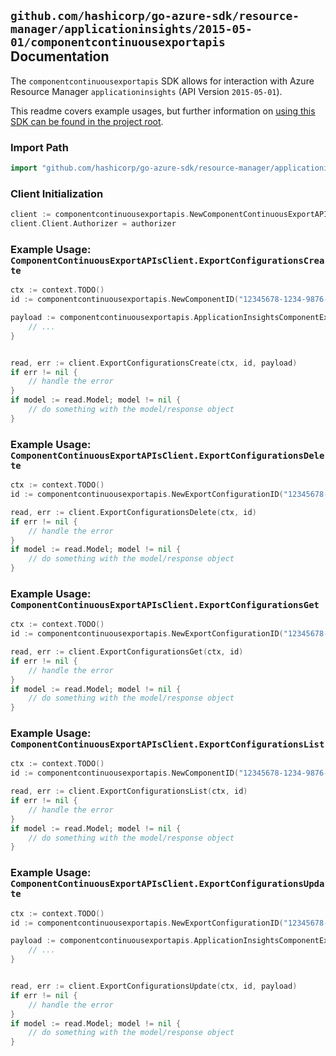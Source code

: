 
## `github.com/hashicorp/go-azure-sdk/resource-manager/applicationinsights/2015-05-01/componentcontinuousexportapis` Documentation

The `componentcontinuousexportapis` SDK allows for interaction with Azure Resource Manager `applicationinsights` (API Version `2015-05-01`).

This readme covers example usages, but further information on [using this SDK can be found in the project root](https://github.com/hashicorp/go-azure-sdk/tree/main/docs).

### Import Path

```go
import "github.com/hashicorp/go-azure-sdk/resource-manager/applicationinsights/2015-05-01/componentcontinuousexportapis"
```


### Client Initialization

```go
client := componentcontinuousexportapis.NewComponentContinuousExportAPIsClientWithBaseURI("https://management.azure.com")
client.Client.Authorizer = authorizer
```


### Example Usage: `ComponentContinuousExportAPIsClient.ExportConfigurationsCreate`

```go
ctx := context.TODO()
id := componentcontinuousexportapis.NewComponentID("12345678-1234-9876-4563-123456789012", "example-resource-group", "resourceName")

payload := componentcontinuousexportapis.ApplicationInsightsComponentExportRequest{
	// ...
}


read, err := client.ExportConfigurationsCreate(ctx, id, payload)
if err != nil {
	// handle the error
}
if model := read.Model; model != nil {
	// do something with the model/response object
}
```


### Example Usage: `ComponentContinuousExportAPIsClient.ExportConfigurationsDelete`

```go
ctx := context.TODO()
id := componentcontinuousexportapis.NewExportConfigurationID("12345678-1234-9876-4563-123456789012", "example-resource-group", "resourceName", "exportId")

read, err := client.ExportConfigurationsDelete(ctx, id)
if err != nil {
	// handle the error
}
if model := read.Model; model != nil {
	// do something with the model/response object
}
```


### Example Usage: `ComponentContinuousExportAPIsClient.ExportConfigurationsGet`

```go
ctx := context.TODO()
id := componentcontinuousexportapis.NewExportConfigurationID("12345678-1234-9876-4563-123456789012", "example-resource-group", "resourceName", "exportId")

read, err := client.ExportConfigurationsGet(ctx, id)
if err != nil {
	// handle the error
}
if model := read.Model; model != nil {
	// do something with the model/response object
}
```


### Example Usage: `ComponentContinuousExportAPIsClient.ExportConfigurationsList`

```go
ctx := context.TODO()
id := componentcontinuousexportapis.NewComponentID("12345678-1234-9876-4563-123456789012", "example-resource-group", "resourceName")

read, err := client.ExportConfigurationsList(ctx, id)
if err != nil {
	// handle the error
}
if model := read.Model; model != nil {
	// do something with the model/response object
}
```


### Example Usage: `ComponentContinuousExportAPIsClient.ExportConfigurationsUpdate`

```go
ctx := context.TODO()
id := componentcontinuousexportapis.NewExportConfigurationID("12345678-1234-9876-4563-123456789012", "example-resource-group", "resourceName", "exportId")

payload := componentcontinuousexportapis.ApplicationInsightsComponentExportRequest{
	// ...
}


read, err := client.ExportConfigurationsUpdate(ctx, id, payload)
if err != nil {
	// handle the error
}
if model := read.Model; model != nil {
	// do something with the model/response object
}
```
